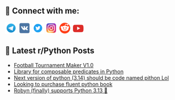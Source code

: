 ## 🔎 Connect with me:
[<img src="https://github.com/bullbesh/bullbesh/blob/main/images/Telegram.png" width="32" height="32" />](https://t.me/bullbesh)
[<img src="https://github.com/bullbesh/bullbesh/blob/main/images/VK.png" width="32" height="32" />](https://vk.com/bullbesh)
[<img src="https://github.com/bullbesh/bullbesh/blob/main/images/Twitter.png" width="32" height="32" />](https://twitter.com/bullbesh1)
[<img src="https://github.com/bullbesh/bullbesh/blob/main/images/Instagram.png" width="32" height="32" />](https://www.instagram.com/bullbesh)
[<img src="https://github.com/bullbesh/bullbesh/blob/main/images/Reddit.png" width="32" height="32" />](https://www.reddit.com/user/bullbesh)
[<img src="https://github.com/bullbesh/bullbesh/blob/main/images/YouTube.png" width="32" height="32" />](https://www.youtube.com/channel/UCtfjRs6uzgq5mfm8S06WTcg)

## 📕 Latest r/Python Posts
<!-- BLOG-POST-LIST:START -->
- [Football Tournament Maker V1.0](https://www.reddit.com/r/Python/comments/1l72ucz/football_tournament_maker_v10/)
- [Library for composable predicates in Python](https://www.reddit.com/r/Python/comments/1l71r6i/library_for_composable_predicates_in_python/)
- [Next version of python &lpar;3.14&rpar; should be code named pithon Lol](https://www.reddit.com/r/Python/comments/1l71ltm/next_version_of_python_314_should_be_code_named/)
- [Looking to purchase fluent python book](https://www.reddit.com/r/Python/comments/1l6zuzr/looking_to_purchase_fluent_python_book/)
- [Robyn &lpar;finally&rpar; supports Python 3.13 🎉](https://www.reddit.com/r/Python/comments/1l6ww94/robyn_finally_supports_python_313/)
<!-- BLOG-POST-LIST:END -->
